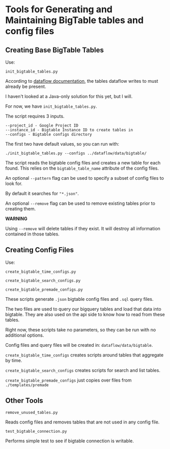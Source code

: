 
# Tools for Generating and Maintaining BigTable tables and config files

## Creating Base BigTable Tables

Use:

```
init_bigtable_tables.py
```

According to [dataflow documentation](https://cloud.google.com/bigtable/docs/dataflow-hbase),
the tables dataflow writes to must already be present.

I haven't looked at a Java-only solution for this yet, but I will.

For now, we have `init_bigtable_tables.py`.

The script requires 3 inputs.

```
--project_id - Google Project ID
--instance_id - Bigtable Instance ID to create tables in
--configs - Bigtable configs directory
```

The first two have default values, so you can run with:

```
./init_bigtable_tables.py --configs ../dataflow/data/bigtable/
```

The script reads the bigtable config files and creates a new table for
each found. This relies on the `bigtable_table_name` attribute of the config files.

An optional `--pattern` flag can be used to specify a subset of config files to look for.

By default it searches for `"*.json"`.

An optional `--remove` flag can be used to remove existing tables prior to creating them.

**WARNING**

Using `--remove` will delete tables if they exist. It will destroy all information contained in those tables.

## Creating Config Files

Use:

```
create_bigtable_time_configs.py

create_bigtable_search_configs.py

create_bigtable_premade_configs.py
```

These scripts generate `.json` bigtable config files and `.sql` query files.

The two files are used to query our bigquery tables and load that data into
bigtable. They are also used on the api side to know how to read from these tables.

Right now, these scripts take no parameters, so they can be run with no additional options.


Config files and query files will be created in: `dataflow/data/bigtable`.

`create_bigtable_time_configs` creates scripts around tables that aggregate by time.

`create_bigtable_search_configs` creates scripts for search and list tables.

`create_bigtable_premade_configs` just copies over files from `./templates/premade`

## Other Tools

```
remove_unused_tables.py
```

Reads config files and removes tables that are not used in any config file.

```
test_bigtable_connection.py
```

Performs simple test to see if bigtable connection is writable.
